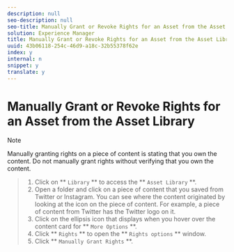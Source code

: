 ```yaml
---
description: null
seo-description: null
seo-title: Manually Grant or Revoke Rights for an Asset from the Asset Library
solution: Experience Manager
title: Manually Grant or Revoke Rights for an Asset from the Asset Library
uuid: 43b06118-254c-46d9-a18c-32b55378f62e
index: y
internal: n
snippet: y
translate: y
---
```


# Manually Grant or Revoke Rights for an Asset from the Asset Library


>[!NOTE]
>
>Manually granting rights on a piece of content is stating that you own the content. Do not manually grant rights without verifying that you own the content.


>1. Click on ** `Library` ** to access the ** `Asset Library` **.
>1. Open a folder and click on a piece of content that you saved from Twitter or Instagram. You can see where the content originated by looking at the icon on the piece of content. For example, a piece of content from Twitter has the Twitter logo on it.
>1. Click on the ellipsis icon that displays when you hover over the content card for ** `More Options` **.
>1. Click ** `Rights` ** to open the ** `Rights options` ** window.
>1. Click ** `Manually Grant Rights` **.
